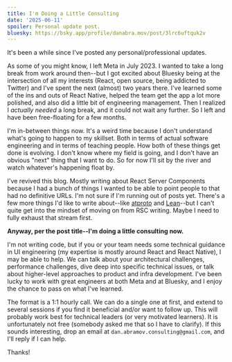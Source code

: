 ```yaml
---
title: I'm Doing a Little Consulting
date: '2025-06-11'
spoiler: Personal update post.
bluesky: https://bsky.app/profile/danabra.mov/post/3lrc6uftquk2v
---
```


It's been a while since I've posted any personal/professional updates.

As some of you might know, I left Meta in July 2023. I wanted to take a long break from work around then--but I got excited about Bluesky being at the intersection of all my interests (React, open source, being addicted to Twitter) and I've spent the next (almost) two years there. I've learned some of the ins and outs of React Native, helped the team get the app a lot more polished, and also did a little bit of engineering management. Then I realized I *actually needed* a long break, and it could not wait any further. So I left and have been free-floating for a few months.

I'm in-between things now. It's a weird time because I don't understand what's going to happen to my skillset. Both in terms of actual software engineering and in terms of teaching people. How both of these things get done is evolving. I don't know where my field is going, and I don't have an obvious "next" thing that I want to do. So for now I'll sit by the river and watch whatever's happening float by.

I've revived this blog. Mostly writing about React Server Components because I had a bunch of things I wanted to be able to point people to that had no definitive URLs. I'm not sure if I'm running out of posts yet. There's a few more things I'd like to write about--like [atproto](http://atproto.com/) and [Lean](https://leanprover-community.github.io/)--but I can't quite get into the mindset of moving on from RSC writing. Maybe I need to fully exhaust that stream first.

**Anyway, per the post title--I'm doing a little consulting now.**

I'm not writing code, but if you or your team needs some technical guidance in UI engineering (my expertise is mostly around React and React Native), I may be able to help. We can talk about your architectural challenges, performance challenges, dive deep into specific technical issues, or talk about higher-level approaches to product and infra development. I've been lucky to work with great engineers at both Meta and at Bluesky, and I enjoy the chance to pass on what I've learned.

The format is a 1:1 hourly call. We can do a single one at first, and extend to several sessions if you find it beneficial and/or want to follow up. This will probably work best for technical leaders (or very motivated learners). It is unfortunately not free (somebody asked me that so I have to clarify). If this sounds interesting, drop an email at `dan.abramov.consulting@gmail.com`, and I'll reply if I can help.

Thanks!
